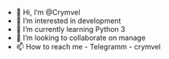 - 👋 Hi, I’m @Crymvel
- 👀 I’m interested in development
- 🌱 I’m currently learning Python 3
- 💞️ I’m looking to collaborate on manage
- 📫 How to reach me - Telegramm - crymvel

<!---
Crymvel/Crymvel is a ✨ special ✨ repository because its `README.md` (this file) appears on your GitHub profile.
You can click the Preview link to take a look at your changes.
--->
